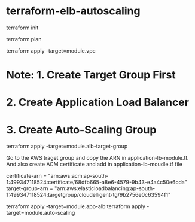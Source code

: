 # terraform-elb-autoscaling


terraform init

terraform plan

terraform apply -target=module.vpc

# Note: 1. Create Target Group First
#       2. Create Application Load Balancer
#       3. Create Auto-Scaling Group

terraform apply -target=module.alb-target-group

Go to the AWS traget group and copy the ARN in application-lb-module.tf. And also create ACM certificate and add in application-lb-moudle.tf file

certificate-arn = "arn:aws:acm:ap-south-1:499347118524:certificate/68dfb665-a8e6-4579-9b43-e4a4c50e6cda"
  target-group-arn = "arn:aws:elasticloadbalancing:ap-south-1:499347118524:targetgroup/cloudelligent-tg/9b2756e0c63594f1"

terraform apply -target=module.app-alb
terraform apply -target=module.auto-scaling
